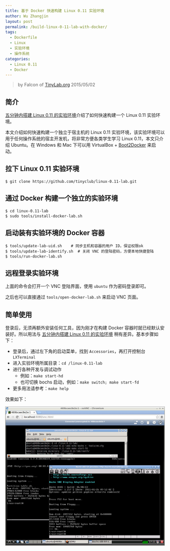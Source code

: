 ```yaml
---
title: 基于 Docker 快速构建 Linux 0.11 实验环境
author: Wu Zhangjin
layout: post
permalink: /build-linux-0-11-lab-with-docker/
tags:
  - Dockerfile
  - Linux
  - 实验环境
  - 操作系统
categories:
  - Linux 0.11
  - Docker
---
```


> by Falcon of [TinyLab.org][1]
> 2015/05/02


## 简介

[五分钟内搭建 Linux 0.11 的实验环境][2]介绍了如何快速构建一个 Linux 0.11 实验环境。

本文介绍如何快速构建一个独立于宿主机的 Linux 0.11 实验环境，该实验环境可以用于任何操作系统的宿主开发机，将非常方便各类学生学习 Linux 0.11，本文只介绍 Ubuntu。在 Windows 和 Mac 下可以用 VirtualBox + [Boot2Docker][3] 来启动。

## 拉下 Linux 0.11 实验环境

    $ git clone https://github.com/tinyclub/linux-0.11-lab.git


## 通过 Docker 构建一个独立的实验环境

    $ cd linux-0.11-lab
    $ sudo tools/install-docker-lab.sh

## 启动装有实验环境的 Docker 容器

    $ tools/update-lab-uid.sh    # 同步主机和容器的用户 ID，保证权限ok
    $ tools/update-lab-identify.sh  # 关闭 VNC 的登陆密码，方便本地快捷登陆
    $ tools/run-docker-lab.sh


## 远程登录实验环境

上面的命令会打开一个 VNC 登陆界面，使用 `ubuntu` 作为密码登录即可。

之后也可以直接通过 `tools/open-docker-lab.sh` 来启动 VNC 页面。

## 简单使用

登录后，无须再额外安装任何工具，因为刚才在构建 Docker 容器时就已经默认安装好。所以用法与 [五分钟内搭建 Linux 0.11 的实验环境][2] 稍有差异。基本步骤如下：

  * 登录后，通过左下角的启动菜单，找到 `Accessories`，再打开控制台 `LXTerminal`
  * 进入实验环境所属目录：`cd /linux-0.11-lab`
  * 进行各种开发与调试动作
      * 例如：`make start-hd`
      * 也可切换 bochs 启动，例如：`make switch; make start-fd`
  * 更多用法请参考：`make help`

效果如下：

![Linux 0.11 Lab with Docker][4]





 [1]: http://tinylab.org
 [2]: /take-5-minutes-to-build-linux-0-11-experiment-envrionment/
 [3]: http://boot2docker.io/
 [4]: /wp-content/uploads/2015/05/linux-0.11-lab-with-docker-vncserver+novnc.jpg
